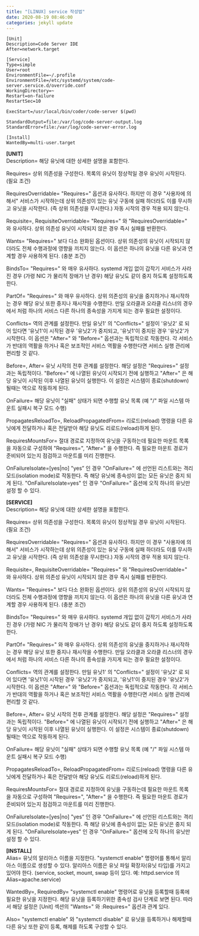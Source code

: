 ```yaml
---
title: "[LINUX] service 작성법"
date: 2020-08-19 08:46:00
categories: jekyll update
---
```


```
[Unit]
Description=Code Server IDE
After=network.target

[Service]
Type=simple
User=root
EnvironmentFile=~/.profile
EnvironmentFile=/etc/systemd/system/code-server.service.d/override.conf
WorkingDirectory=~
Restart=on-failure
RestartSec=10

ExecStart=/usr/local/bin/coder/code-server $(pwd)

StandardOutput=file:/var/log/code-server-output.log
StandardError=file:/var/log/code-server-error.log

[Install]
WantedBy=multi-user.target
```

__[UNIT]__<br>
Description=
해당 유닛에 대한 상세한 설명을 포함한다.



Requires=
상위 의존성을 구성한다. 목록의 유닛이 정상적일 경우 유닛이 시작된다. (필요 조건)



RequiresOverridable=
"Requires=" 옵션과 유사하다. 하지만 이 경우 "사용자에 의해서" 서비스가 시작하는데 상위 의존성이 있는 유닛 구동에 실패 하더라도 이를 무시하고 유닛을 시작한다. (즉 상위 의존성을 무시한다.) 자동 시작의 경우 적용 되지 않는다.



Requisite=, RequisiteOverridable=
"Requires=" 와 "RequiresOverridable=" 와 유사하다. 상위 의존성 유닛이 시작되지 않은 경우 즉시 실패를 반환한다.



Wants=
"Requires=" 보다 다소 완화된 옵션이다. 상위 의존성의 유닛이 시작되지 않더라도 전체 수행과정에 영향을 끼치지 않는다. 이 옵션은 하나의 유닛을 다른 유닛과 연계할 경우 사용하게 된다. (충분 조건)



BindsTo=
"Requires=" 와 매우 유사하다. systemd 개입 없이 갑작기 서비스가 사라진 경우 (가령 NIC 가 물리적 장애가 난 경우) 해당 유닛도 같이 중지 하도록 설정하도록 한다.



PartOf=
"Requires=" 와 매우 유사하다. 상위 의존성의 유닛을 중지하거나 재시작하는 경우 해당 유닛 또한 중지나 재시작을 수행한다. 만일 오라클과 오라클 리스너의 경우에서 처럼 하나의 서비스 다른 하나의 종속성을 가지게 되는 경우 필요한 설정이다.



Conflicts=
역의 관계를 설정한다. 만일 유닛1' 의 "Conflicts=" 설정이 '유닛2' 로 되어 있다면 '유닛1'이 시작된 경우 '유닛2'가 중지되고, '유닛1'이 중지된 경우 '유닛2'가 시작한다. 이 옵션은 "After=" 와 "Before=" 옵션과는 독립적으로 작동한다. 각 서비스가 반대의 역활을 하거나 혹은 보조적인 서비스 역활을 수행한다면 서비스 실행 관리에 편리할 것 같다. 



Before=, After=
유닛 시작의 전후 관계를 설정한다. 해당 설정은 "Requires=" 설정과는 독립적이다. "Before=" 에 나열된 유닛이 시작되기 전에 실행하고 "After=" 은 해당 유닛이 시작된 이후 나열된 유닛이 실행한다.
이 설정은 시스템이 종료(shutdown) 될때는 역으로 작동하게 된다.



OnFailure=
해당 유닛이 "실패" 상태가 되면 수행할 유닛 목록 (예 "/" 파일 시스템 마운트 실패시 복구 모드 수행)



PropagatesReloadTo=, ReloadPropagatedFrom=
리로드(reload) 명령을 다른 유닛에게 전달하거나 혹은 전달받아 해당 유닛도 리로드(reload)하게 된다.



RequiresMountsFor=
절대 경로로 지정하여 유닛을 구동하는데 필요한 마운트 목록을 자동으로 구성하여 "Requires=", "After=" 을 수행한다. 즉 필요한 마운트 경로가 준비되어 있는지 점검하고 마운트를 미리 진행한다.



OnFailureIsolate=[yes|no]
"yes” 인 경우 "OnFailure=" 에 선언된 리스트와는 격리모드(isolation mode)로 작동한다. 즉 해당 유닛에 종속성이 없는 모든 유닛은 중지 되게 된다. "OnFailureIsolate=yes" 인 경우 "OnFailure=" 옵션에 오직 하나의 유닛만 설정 할 수 있다.  

__[SERVICE]__<br>
Description=
해당 유닛에 대한 상세한 설명을 포함한다.



Requires=
상위 의존성을 구성한다. 목록의 유닛이 정상적일 경우 유닛이 시작된다. (필요 조건)



RequiresOverridable=
"Requires=" 옵션과 유사하다. 하지만 이 경우 "사용자에 의해서" 서비스가 시작하는데 상위 의존성이 있는 유닛 구동에 실패 하더라도 이를 무시하고 유닛을 시작한다. (즉 상위 의존성을 무시한다.) 자동 시작의 경우 적용 되지 않는다.



Requisite=, RequisiteOverridable=
"Requires=" 와 "RequiresOverridable=" 와 유사하다. 상위 의존성 유닛이 시작되지 않은 경우 즉시 실패를 반환한다.



Wants=
"Requires=" 보다 다소 완화된 옵션이다. 상위 의존성의 유닛이 시작되지 않더라도 전체 수행과정에 영향을 끼치지 않는다. 이 옵션은 하나의 유닛을 다른 유닛과 연계할 경우 사용하게 된다. (충분 조건)



BindsTo=
"Requires=" 와 매우 유사하다. systemd 개입 없이 갑작기 서비스가 사라진 경우 (가령 NIC 가 물리적 장애가 난 경우) 해당 유닛도 같이 중지 하도록 설정하도록 한다.



PartOf=
"Requires=" 와 매우 유사하다. 상위 의존성의 유닛을 중지하거나 재시작하는 경우 해당 유닛 또한 중지나 재시작을 수행한다. 만일 오라클과 오라클 리스너의 경우에서 처럼 하나의 서비스 다른 하나의 종속성을 가지게 되는 경우 필요한 설정이다.



Conflicts=
역의 관계를 설정한다. 만일 유닛1' 의 "Conflicts=" 설정이 '유닛2' 로 되어 있다면 '유닛1'이 시작된 경우 '유닛2'가 중지되고, '유닛1'이 중지된 경우 '유닛2'가 시작한다. 이 옵션은 "After=" 와 "Before=" 옵션과는 독립적으로 작동한다. 각 서비스가 반대의 역활을 하거나 혹은 보조적인 서비스 역활을 수행한다면 서비스 실행 관리에 편리할 것 같다. 



Before=, After=
유닛 시작의 전후 관계를 설정한다. 해당 설정은 "Requires=" 설정과는 독립적이다. "Before=" 에 나열된 유닛이 시작되기 전에 실행하고 "After=" 은 해당 유닛이 시작된 이후 나열된 유닛이 실행한다.
이 설정은 시스템이 종료(shutdown) 될때는 역으로 작동하게 된다.



OnFailure=
해당 유닛이 "실패" 상태가 되면 수행할 유닛 목록 (예 "/" 파일 시스템 마운트 실패시 복구 모드 수행)



PropagatesReloadTo=, ReloadPropagatedFrom=
리로드(reload) 명령을 다른 유닛에게 전달하거나 혹은 전달받아 해당 유닛도 리로드(reload)하게 된다.



RequiresMountsFor=
절대 경로로 지정하여 유닛을 구동하는데 필요한 마운트 목록을 자동으로 구성하여 "Requires=", "After=" 을 수행한다. 즉 필요한 마운트 경로가 준비되어 있는지 점검하고 마운트를 미리 진행한다.



OnFailureIsolate=[yes|no]
"yes” 인 경우 "OnFailure=" 에 선언된 리스트와는 격리모드(isolation mode)로 작동한다. 즉 해당 유닛에 종속성이 없는 모든 유닛은 중지 되게 된다. "OnFailureIsolate=yes" 인 경우 "OnFailure=" 옵션에 오직 하나의 유닛만 설정 할 수 있다.  

__[INSTALL]__<br>
Alias=
유닛의 알리아스 이름을 지정한다. "systemctl enable" 명령어를 통해서 알리아스 이름으로 생성할 수 있다. 알리아스 이름은 유닛 파일 확장자(유닛 타입)를 가지고 있어야 한다.
(service, socket, mount, swap 등이 있다.  예: httpd.service 의 Alias=apache.service)



WantedBy=, RequiredBy=
"systemctl enable" 명령어로 유닛을 등록할때 등록에 필요한 유닛을 지정한다. 해당 유닛을 등록하기위한 종속성 검사 단계로 보면 된다. 따라서 해당 설정은 [Unit] 섹션의 "Wants=" 와 :Requires=" 옵션과 관계 있다.



Also=
"systemctl enable" 와 "systemctl disable" 로 유닛을 등록하거나 해제할때 다른 유닛 또한 같이 등록, 해제를 하도록 구성할 수 있다.